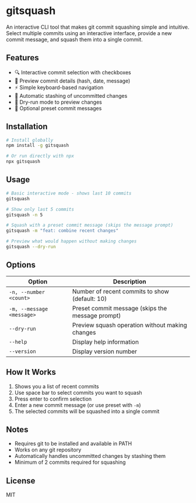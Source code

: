 # gitsquash

An interactive CLI tool that makes git commit squashing simple and intuitive. Select multiple commits using an interactive interface, provide a new commit message, and squash them into a single commit.

## Features

- 🔍 Interactive commit selection with checkboxes
- 📝 Preview commit details (hash, date, message)
- ⚡️ Simple keyboard-based navigation
- 🔄 Automatic stashing of uncommitted changes
- 🚀 Dry-run mode to preview changes
- 💬 Optional preset commit messages

## Installation

```bash
# Install globally
npm install -g gitsquash

# Or run directly with npx
npx gitsquash
```

## Usage

```bash
# Basic interactive mode - shows last 10 commits
gitsquash

# Show only last 5 commits
gitsquash -n 5

# Squash with a preset commit message (skips the message prompt)
gitsquash -m "feat: combine recent changes"

# Preview what would happen without making changes
gitsquash --dry-run
```

## Options

| Option | Description |
|--------|-------------|
| `-n, --number <count>` | Number of recent commits to show (default: 10) |
| `-m, --message <message>` | Preset commit message (skips the message prompt) |
| `--dry-run` | Preview squash operation without making changes |
| `--help` | Display help information |
| `--version` | Display version number |

## How It Works

1. Shows you a list of recent commits
2. Use space bar to select commits you want to squash
3. Press enter to confirm selection
4. Enter a new commit message (or use preset with `-m`)
5. The selected commits will be squashed into a single commit

## Notes

- Requires git to be installed and available in PATH
- Works on any git repository
- Automatically handles uncommitted changes by stashing them
- Minimum of 2 commits required for squashing

## License

MIT